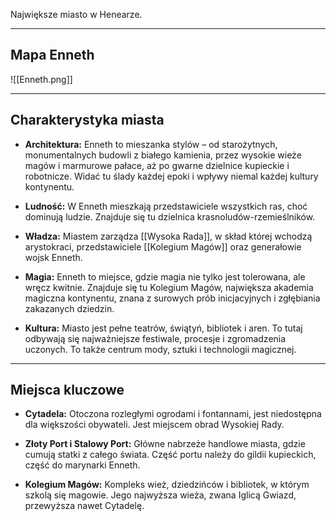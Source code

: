 Największe miasto w Henearze.

- - - 
## **Mapa Enneth**
![[Enneth.png]]

- - - 
## **Charakterystyka miasta**

- **Architektura:** Enneth to mieszanka stylów – od starożytnych, monumentalnych budowli z białego kamienia, przez wysokie wieże magów i marmurowe pałace, aż po gwarne dzielnice kupieckie i robotnicze. Widać tu ślady każdej epoki i wpływy niemal każdej kultury kontynentu.
  
- **Ludność:** W Enneth mieszkają przedstawiciele wszystkich ras, choć dominują ludzie. Znajduje się tu dzielnica krasnoludów-rzemieślników.
  
- **Władza:** Miastem zarządza [[Wysoka Rada]], w skład której wchodzą arystokraci, przedstawiciele [[Kolegium Magów]] oraz generałowie wojsk Enneth.

- **Magia:** Enneth to miejsce, gdzie magia nie tylko jest tolerowana, ale wręcz kwitnie. Znajduje się tu Kolegium Magów, największa akademia magiczna kontynentu, znana z surowych prób inicjacyjnych i zgłębiania zakazanych dziedzin.

- **Kultura:** Miasto jest pełne teatrów, świątyń, bibliotek i aren. To tutaj odbywają się najważniejsze festiwale, procesje i zgromadzenia uczonych. To także centrum mody, sztuki i technologii magicznej.

- - -
## **Miejsca kluczowe**

- **Cytadela:** Otoczona rozległymi ogrodami i fontannami, jest niedostępna dla większości obywateli. Jest miejscem obrad Wysokiej Rady.

- **Złoty Port i Stalowy Port:** Główne nabrzeże handlowe miasta, gdzie cumują statki z całego świata. Część portu należy do gildii kupieckich, część do marynarki Enneth.
  
- **Kolegium Magów:** Kompleks wież, dziedzińców i bibliotek, w którym szkolą się magowie. Jego najwyższa wieża, zwana Iglicą Gwiazd, przewyższa nawet Cytadelę.
